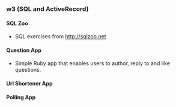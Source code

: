 ### w3 (SQL and ActiveRecord)
#### SQL Zoo
* SQL exercises from http://sqlzoo.net

#### Question App
* Simple Ruby app that enables users to author, reply to and like questions.
#### Url Shortener App
#### Polling App
